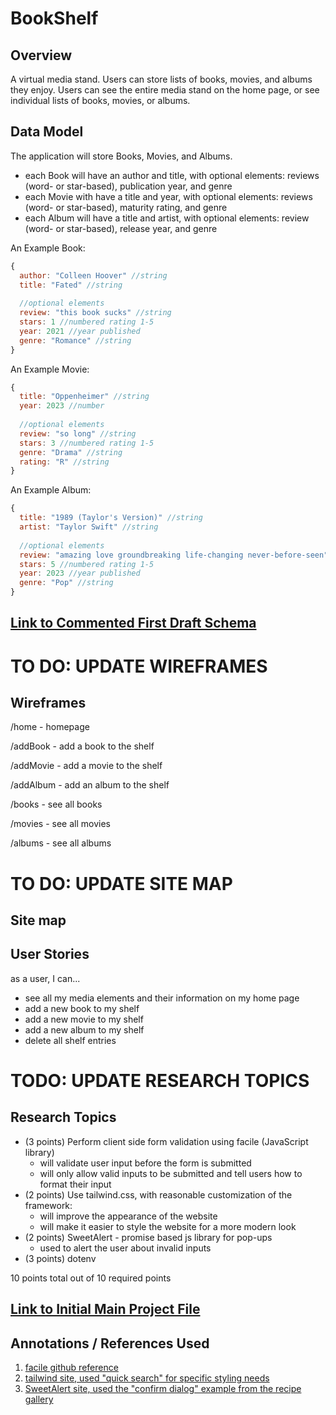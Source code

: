 # BookShelf

## Overview

A virtual media stand. Users can store lists of books, movies, and albums they enjoy. Users can see the entire media stand on the home page, or see individual lists of books, movies, or albums.

## Data Model

The application will store Books, Movies, and Albums.

* each Book will have an author and title, with  optional elements: reviews (word- or star-based), publication year, and genre
* each Movie with have a title and year, with optional elements: reviews (word- or star-based), maturity rating, and genre
* each Album will have a title and artist, with optional elements: review (word- or star-based), release year, and genre

An Example Book:

```javascript
{
  author: "Colleen Hoover" //string
  title: "Fated" //string
  
  //optional elements
  review: "this book sucks" //string
  stars: 1 //numbered rating 1-5
  year: 2021 //year published
  genre: "Romance" //string
}
```

An Example Movie:

```javascript
{
  title: "Oppenheimer" //string
  year: 2023 //number
  
  //optional elements
  review: "so long" //string
  stars: 3 //numbered rating 1-5
  genre: "Drama" //string
  rating: "R" //string
}
```

An Example Album:

```javascript
{
  title: "1989 (Taylor's Version)" //string
  artist: "Taylor Swift" //string
  
  //optional elements
  review: "amazing love groundbreaking life-changing never-before-seen" //string
  stars: 5 //numbered rating 1-5
  year: 2023 //year published
  genre: "Pop" //string
}
```


## [Link to Commented First Draft Schema](db.mjs) 

# __TO DO: UPDATE WIREFRAMES__
## Wireframes

/home - homepage
<!--![list create](documentation/loginHome.png)-->

/addBook - add a book to the shelf
<!--![list](documentation/allShelf.png)-->

/addMovie - add a movie to the shelf
<!--![list](documentation/allShelf.png)-->

/addAlbum - add an album to the shelf
<!--![list](documentation/allShelf.png)-->

/books - see all books
<!--![list](documentation/allShelf.png)-->

/movies - see all movies
<!--![list](documentation/allShelf.png)-->

/albums - see all albums
<!--![list](documentation/allShelf.png)-->

#  __TO DO: UPDATE SITE MAP__
## Site map
<!--![list create](documentation/siteMap.png)-->

## User Stories
as a user, I can...
* see all my media elements and their information on my home page
* add a new book to my shelf
* add a new movie to my shelf
* add a new album to my shelf
* delete all shelf entries

# TODO: UPDATE RESEARCH TOPICS
## Research Topics

* (3 points) Perform client side form validation using facile (JavaScript library)
    * will validate user input before the form is submitted
    * will only allow valid inputs to be submitted and tell users how to format their input
* (2 points) Use tailwind.css, with reasonable customization of the framework:
  * will improve the appearance of the website
  * will make it easier to style the website for a more modern look
* (2 points) SweetAlert - promise based js library for pop-ups
  * used to alert the user about invalid inputs
* (3 points) dotenv

10 points total out of 10 required points


## [Link to Initial Main Project File](app.mjs) 

## Annotations / References Used

1. [facile github reference](https://github.com/upjs/facile-validator/tree/main#accepted)
2. [tailwind site, used "quick search" for specific styling needs](https://tailwindcss.com/docs/installation)
4. [SweetAlert site, used the "confirm dialog" example from the recipe gallery](https://sweetalert2.github.io/)
